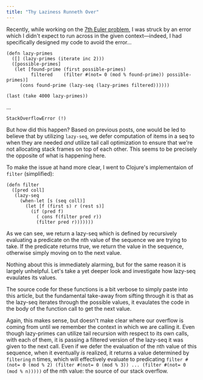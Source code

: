```yaml
---
title: "Thy Laziness Runneth Over"
---
```


Recently, while working on the [7th Euler problem](https://projecteuler.net/problem=7), I was struck by an error which I didn't expect to run across in the given context—indeed, I had specifically designed my code to avoid the error...

```
(defn lazy-primes
  ([] (lazy-primes (iterate inc 2)))
  ([possible-primes]
   (let [found-prime (first possible-primes)
         filtered    (filter #(not= 0 (mod % found-prime)) possible-primes)]
     (cons found-prime (lazy-seq (lazy-primes filtered))))))

(last (take 4000 lazy-primes))
```
...
```
StackOverflowError (!)
```

But how did this happen? Based on previous posts, one would be led to believe that by utilizing `lazy-seq`, we defer computation of items in a seq to when they are needed *and* utilize tail call optimization to ensure that we're not allocating stack frames on top of each other. This seems to be precisely the opposite of what is happening here.

To make the issue at hand more clear, I went to Clojure's implementaion of `filter` (simplified):
```
(defn filter
  ([pred coll]
   (lazy-seq
     (when-let [s (seq coll)]
       (let [f (first s) r (rest s)]
         (if (pred f)
           ( cons f(filter pred r))
           (filter pred r)))))))
```

As we can see, we return a lazy-seq which is defined by recursively evaluating a predicate on the nth value of the sequence we are trying to take. If the predicate returns true, we return the value in the sequence, otherwise simply moving on to the next value.

Nothing about this is immediately alarming, but for the same reason it is largely unhelpful. Let's take a yet deeper look and investigate how lazy-seq evaulates its values.

The source code for these functions is a bit verbose to simply paste into this article, but the fundamental take-away from sifting through it is that as the lazy-seq iterates through the possible values, it evaulates the code in the body of the function call to get the next value.

Again, this makes sense, but doesn't make clear where our overflow is coming from until we remember the context in which we are calling it. Even though lazy-primes can utilize tail recursion with respect to its own calls, with each of them, it is passing a filtered version of the lazy-seq it was given to the next call. Even if we defer the evaluation of the nth value of this sequence, when it eventually *is* realized, it returns a value determined by `filtering` n times, which will effectively evaluate to predicating 
```filter #(not= 0 (mod % 2) (filter #(not= 0 (mod % 3)) ... (filter #(not= 0 (mod % n)))))```
of the nth value: the source of our stack overflow.